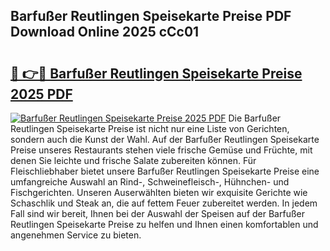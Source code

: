 ## Barfußer Reutlingen Speisekarte Preise PDF Download Online 2025 cCc01

# <h2><a href="http://gcbddhy.nevu.top/?p=Barfu%c3%9fer+Reutlingen+Speisekarte+Preise">🔗 👉🔴 Barfußer Reutlingen Speisekarte Preise 2025 PDF</a></h2>

[![Barfußer Reutlingen Speisekarte Preise 2025 PDF](https://i.imgur.com/dBaPXMq.png)](http://gcbddhy.nevu.top/?p=Barfu%c3%9fer+Reutlingen+Speisekarte+Preise)
Die Barfußer Reutlingen Speisekarte Preise ist nicht nur eine Liste von Gerichten, sondern auch die Kunst der Wahl. Auf der Barfußer Reutlingen Speisekarte Preise unseres Restaurants stehen viele frische Gemüse und Früchte, mit denen Sie leichte und frische Salate zubereiten können. Für Fleischliebhaber bietet unsere Barfußer Reutlingen Speisekarte Preise eine umfangreiche Auswahl an Rind-, Schweinefleisch-, Hühnchen- und Fischgerichten. Unseren Auserwählten bieten wir exquisite Gerichte wie Schaschlik und Steak an, die auf fettem Feuer zubereitet werden. In jedem Fall sind wir bereit, Ihnen bei der Auswahl der Speisen auf der Barfußer Reutlingen Speisekarte Preise zu helfen und Ihnen einen komfortablen und angenehmen Service zu bieten.
